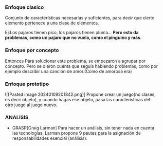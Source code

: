 ### Enfoque clasico
Conjunto de características necesarias y suficientes, para decir que cierto elemento pertenece a una clase de elementos.

Ej:Los pajaros tienen pico, los pajaros tienen pluma...
**Pero esto da problemas, como un pajaro que no vuela, como el pinguino y más.**
### Enfoque por concepto
Entonces Para solucionar este problema, se empezaron a agrupar por concepto.
Pero se dieron cuenta que seguía habiendo problemas, como por ejemplo describir una canción de amor.(Como de amorosa era)
### Enfoque prototipo
![[Pasted image 20240109201842.png]]
Propone crear un juego(no clases, es decir objeto), y cuando hagas ese objeto, pasa las características del otro juego al juego nuevo.

### ANALISIS
- GRASP\[Graig Larman\]
Para hacer un análisis, sin tener nada en cuenta las tecnologías, Larman propone 9 pautas para la asignación de responsabilidades esencial (análisis).


